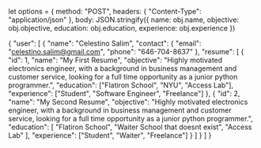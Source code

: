 let options = {
method: "POST",
headers: { "Content-Type": "application/json" },
body: JSON.stringify({
name: obj.name,
objective: obj.objective,
education: obj.education,
experience: obj.experience
})

{
"user": [
{
"name": "Celestino Salim",
"contact": {
"email": "celestino.salim@gmail.com",
"phone": "646-704-8637"
},
"resume": [
{
"id": 1,
"name": "My First Resume",
"objective": "Highly motivated electronics engineer, with a background in business management and customer service, looking for a full time opportunity as a junior python programmer.",
"education": ["Flatiron School", "NYU", "Access Lab"],
"experience": ["Student", "Software Engineer", "Freelance"]
},
{
"id": 2,
"name": "My Second Resume",
"objective": "Highly motivated electronics engineer, with a background in business management and customer service, looking for a full time opportunity as a junior python programmer.",
"education": [
"Flatiron School",
"Waiter School that doesnt exist",
"Access Lab"
],
"experience": ["Student", "Waiter", "Freelance"]
}
]
}
]
}
